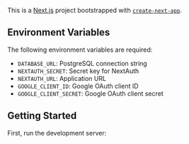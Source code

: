 This is a [Next.js](https://nextjs.org) project bootstrapped with [`create-next-app`](https://nextjs.org/docs/app/api-reference/cli/create-next-app).

## Environment Variables

The following environment variables are required:

- `DATABASE_URL`: PostgreSQL connection string
- `NEXTAUTH_SECRET`: Secret key for NextAuth
- `NEXTAUTH_URL`: Application URL
- `GOOGLE_CLIENT_ID`: Google OAuth client ID
- `GOOGLE_CLIENT_SECRET`: Google OAuth client secret

## Getting Started

First, run the development server:

```